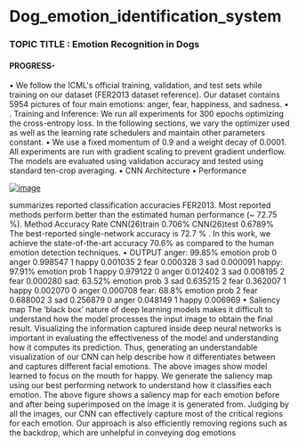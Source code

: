 # Dog_emotion_identification_system

### TOPIC TITLE : Emotion Recognition in Dogs
#### PROGRESS-
• We follow the ICML's official training, validation, and test sets while 
training on our dataset (FER2013 dataset reference). Our dataset 
contains 5954 pictures of four main emotions: anger, fear, happiness, 
and sadness.
• . Training and Inference:
 We run all experiments for 300 epochs optimizing the cross-entropy 
loss. In the following sections, we vary the optimizer used as well as the 
learning rate schedulers and maintain other parameters constant.
• We use a fixed momentum of 0.9 and a weight decay of 0.0001. All 
experiments are run with gradient scaling to prevent gradient 
underflow. The models are evaluated using validation accuracy and 
tested using standard ten-crop averaging.
• CNN Architecture
• Performance
 
 
[![image](https://www.linkpicture.com/q/ddd_2.jpg)](https://www.linkpicture.com/view.php?img=LPic6217311e118b61936798411)

 summarizes reported classification accuracies FER2013. Most reported 
methods perform better than the estimated human performance (~ 72.75 %). 
Method Accuracy Rate
CNN(26)train 0.706%
CNN(26)test 0.6789%
The best-reported single-network accuracy is 72.7 % . In this work, we achieve 
the state-of-the-art accuracy 70.6% as compared to the human emotion 
detection techniques.
• OUTPUT
anger: 99.85%
 emotion prob
0 anger 0.998547
1 happy 0.001035
2 fear 0.000328
3 sad 0.000091
happy: 97.91%
 emotion prob
1 happy 0.979122
0 anger 0.012402
3 sad 0.008195
2 fear 0.000280
sad: 63.52%
 emotion prob
3 sad 0.635215
2 fear 0.362007
1 happy 0.002070
0 anger 0.000708
fear: 68.8%
 emotion prob
2 fear 0.688002
3 sad 0.256879
0 anger 0.048149
1 happy 0.006969
• Saliency map
The ‘black box’ nature of deep learning models makes it difficult to 
understand how the model processes the input image to obtain the final 
result. Visualizing the information captured inside deep neural networks 
is important in evaluating the effectiveness of the model and 
understanding how it computes its prediction.
Thus, generating an understandable visualization of our CNN can help 
describe how it differentiates between and captures different facial 
emotions.
The above images show model learned to focus on the mouth for happy.
We generate the saliency map using our best performing network to 
understand how it classifies each emotion. The above figure shows a 
saliency map for each emotion before and after being superimposed on 
the image it is generated from. Judging by all the images, our CNN can 
effectively capture most of the critical regions for each emotion.
Our approach is also efficiently removing regions such as the backdrop, 
which are unhelpful in conveying dog emotions
